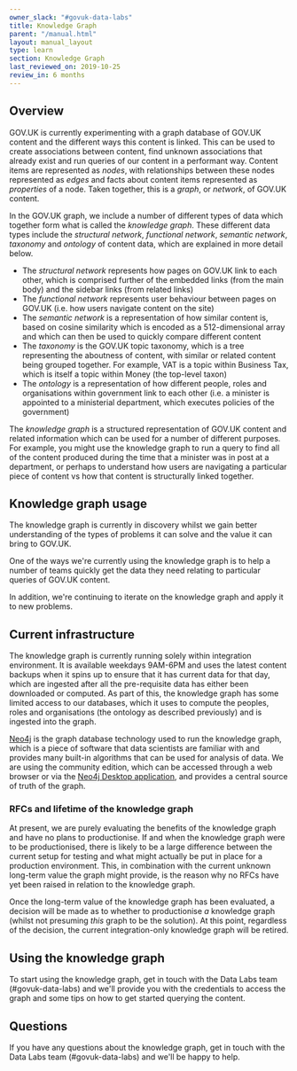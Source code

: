 ```yaml
---
owner_slack: "#govuk-data-labs"
title: Knowledge Graph
parent: "/manual.html"
layout: manual_layout
type: learn
section: Knowledge Graph
last_reviewed_on: 2019-10-25
review_in: 6 months
---
```


## Overview

GOV.UK is currently experimenting with a graph database of GOV.UK content and the different ways this content is linked. This can be used to create associations between content, find unknown associations that already exist and run queries of our content in a performant way. Content items are represented as _nodes_, with relationships between these nodes represented as _edges_ and facts about content items represented as _properties_ of a node. Taken together, this is a _graph_, or _network_, of GOV.UK content.

In the GOV.UK graph, we include a number of different types of data which together form what is called the _knowledge graph_. These different data types include the _structural network_, _functional network_, _semantic network_, _taxonomy_ and _ontology_ of content data, which are explained in more detail below.

- The _structural network_ represents how pages on GOV.UK link to each other, which is comprised further of the embedded links (from the main body) and the sidebar links (from related links)
- The _functional network_ represents user behaviour between pages on GOV.UK (i.e. how users navigate content on the site)
- The _semantic network_ is a representation of how similar content is, based on cosine similarity which is encoded as a 512-dimensional array and which can then be used to quickly compare different content
- The _taxonomy_ is the GOV.UK topic taxonomy, which is a tree representing the aboutness of content, with similar or related content being grouped together. For example, VAT is a topic within Business Tax, which is itself a topic within Money (the top-level taxon)
- The _ontology_ is a representation of how different people, roles and organisations within government link to each other (i.e. a minister is appointed to a ministerial department, which executes policies of the government)

The _knowledge graph_ is a structured representation of GOV.UK content and related information which can be used for a number of different purposes. For example, you might use the knowledge graph to run a query to find all of the content produced during the time that a minister was in post at a department, or perhaps to understand how users are navigating a particular piece of content vs how that content is structurally linked together.

## Knowledge graph usage

The knowledge graph is currently in discovery whilst we gain better understanding of the types of problems it can solve and the value it can bring to GOV.UK.

One of the ways we're currently using the knowledge graph is to help a number of teams quickly get the data they need relating to particular queries of GOV.UK content.

In addition, we're continuing to iterate on the knowledge graph and apply it to new problems.

## Current infrastructure

The knowledge graph is currently running solely within integration environment. It is available weekdays 9AM-6PM and uses the latest content backups when it spins up to ensure that it has current data for that day, which are ingested after all the pre-requisite data has either been downloaded or computed. As part of this, the knowledge graph has some limited access to our databases, which it uses to compute the peoples, roles and organisations (the ontology as described previously) and is ingested into the graph.

[Neo4j](http://www.neo4j.com) is the graph database technology used to run the knowledge graph, which is a piece of software that data scientists are familiar with and provides many built-in algorithms that can be used for analysis of data. We are using the community edition, which can be accessed through a web browser or via the [Neo4j Desktop application](https://neo4j.com/developer/neo4j-desktop/), and provides a central source of truth of the graph.

### RFCs and lifetime of the knowledge graph

At present, we are purely evaluating the benefits of the knowledge graph and have no plans to productionise. If and when the knowledge graph were to be productionised, there is likely to be a large difference between the current setup for testing and what might actually be put in place for a production environment. This, in combination with the current unknown long-term value the graph might provide, is the reason why no RFCs have yet been raised in relation to the knowledge graph.

Once the long-term value of the knowledge graph has been evaluated, a decision will be made as to whether to  productionise _a_ knowledge graph (whilst not presuming _this_ graph to be the solution). At this point, regardless of the decision, the current integration-only knowledge graph will be retired.

## Using the knowledge graph

To start using the knowledge graph, get in touch with the Data Labs team (#govuk-data-labs) and we'll provide you with the credentials to access the graph and some tips on how to get started querying the content.

## Questions

If you have any questions about the knowledge graph, get in touch with the Data Labs team (#govuk-data-labs) and we'll be happy to help.
